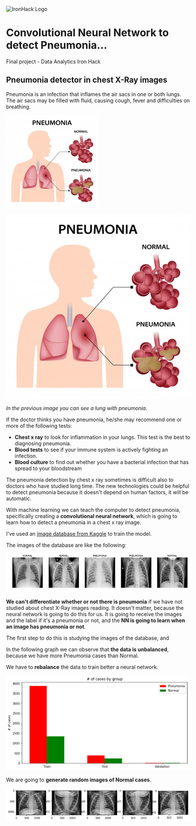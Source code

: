 ![IronHack Logo](https://s3-eu-west-1.amazonaws.com/ih-materials/uploads/upload_d5c5793015fec3be28a63c4fa3dd4d55.png)

# Convolutional Neural Network to detect Pneumonia...

Final project - Data Analytics Iron Hack

## Pneumonia detector in chest X-Ray images

Pneumonia is an infection that inflames the air sacs in one or both lungs. 
The air sacs may be filled with fluid, causing cough, fever and difficulties 
on breathing. 

<img src="https://github.com/jmolins89/final-project/blob/master/output/concepto-neumonia_98396-172.jpg" width="50%" height="50%">

![alt text](https://github.com/jmolins89/final-project/blob/master/output/concepto-neumonia_98396-172.jpg) 

*In the previous image you can see a lung with pneumonia.*

If the doctor thinks you have pneumonia, he/she may recommend one or more of 
the following tests:

* **Chest x ray** to look for inflammation in your lungs. This test is the best 
to diagnosing pneumonia.
* **Blood tests** to see if your immune system is actively fighting an infection.
* **Blood culture** to find out whether you have a bacterial infection that has 
spread to your bloodstream

The pneumonia detection by chest x ray sometimes is difficult also to doctors 
who have studied long time. The new technologies could be helpful to detect
pneumonia because it doesn't depend on human factors, it will be automatic.

With machine learning we can teach the computer to detect pneumonia, specifically
creating a **convolutional neural network**, which is going to learn how to detect 
a pneumonia in a chest x ray image.

I've used an [image database from Kaggle](https://www.kaggle.com/paultimothymooney/chest-xray-pneumonia)
to train the model.

The images of the database are like the following:

![alt text](https://github.com/jmolins89/final-project/blob/master/output/example-images.png)

**We can't differentiate whether or not there is pneumonia** if we have not
studied about chest X-Ray images reading. It doesn't matter, because the neural
network is going to do this for us. It is going to receive the images and 
the label if it's a pneumonia or not, and the **NN is going to learn when an
image has pneumonia or not**.

The first step to do this is studying the images of the database, and 

In the following graph we can observe that **the data is unbalanced**, because we have more Pneumonia cases than Normal.

We have to **rebalance** the data to train better a neural network.

![alt text](https://github.com/jmolins89/final-project/blob/master/output/plotting-unbalanced-dataset.png)

We are going to **generate random images of Normal cases**.

![alt text](https://github.com/jmolins89/final-project/blob/master/output/example-different-way-to-duplicate-images.png)


